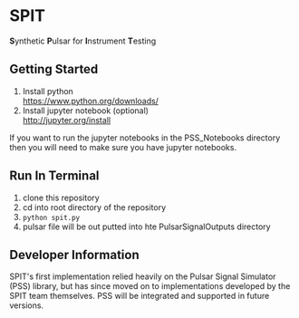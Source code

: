 # SPIT 
**S**ynthetic **P**ulsar for **I**nstrument **T**esting

## Getting Started

1. Install python<br>
    https://www.python.org/downloads/
2. Install jupyter notebook (optional)<br>
    http://jupyter.org/install

If you want to run the jupyter notebooks in the PSS_Notebooks directory then you will need to make sure you have jupyter notebooks.

## Run In Terminal

1. clone this repository
2. cd into root directory of the repository
3. `python spit.py`
4. pulsar file will be out putted into hte PulsarSignalOutputs directory

## Developer Information
SPIT's first implementation relied heavily on the Pulsar Signal Simulator (PSS) library, but has since moved on to implementations developed by the SPIT team themselves. PSS will be integrated and supported in future versions.

